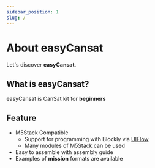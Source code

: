 ```yaml
---
sidebar_position: 1
slug: /
---
```


# About easyCansat

Let's discover **easyCansat**.

## What is easyCansat?

easyCansat is CanSat kit for **beginners**

## Feature
- M5Stack Compatible
  - Support for programming with Blockly via [UIFlow](https://flow.m5stack.com/)
  - Many modules of M5Stack can be used
- Easy to assemble with assembly guide
- Examples of **mission** formats are available
